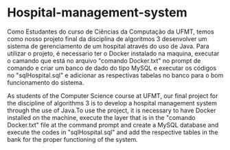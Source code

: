 # Hospital-management-system

Como Estudantes do curso de Ciências da Computação da UFMT, temos como nosso projeto final da disciplina de algoritmos 3 desenvolver um sistema de gerenciamento de um hospital através do uso de Java. Para utilizar o projeto, é necessario ter o Docker instalado na maquina, executar o camando que está no arquivo "comando Docker.txt" no prompt de comando e criar um banco de dado do tipo MySQL e executar os códigos no "sqlHospital.sql" e adicionar as respectivas tabelas no banco para o bom funcionamento do sistema.


As students of the Computer Science course at UFMT, our final project for the discipline of algorithms 3 is to develop a hospital management system through the use of Java.To use the project, it is necessary to have Docker installed on the machine, execute the layer that is in the "comando Docker.txt" file at the command prompt and create a MySQL database and execute the codes in "sqlHospital.sql" and add the respective tables in the bank for the proper functioning of the system.
